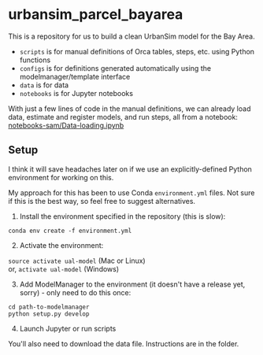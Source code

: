 # urbansim_parcel_bayarea

This is a repository for us to build a clean UrbanSim model for the Bay Area.

- `scripts` is for manual definitions of Orca tables, steps, etc. using Python functions
- `configs` is for definitions generated automatically using the modelmanager/template interface
- `data` is for data
- `notebooks` is for Jupyter notebooks

With just a few lines of code in the manual definitions, we can already load data, estimate and register models, and run steps, all from a notebook: [notebooks-sam/Data-loading.ipynb](https://github.com/ual/urbansim_parcel_bayarea/blob/master/Data-loading.ipynb)


## Setup

I think it will save headaches later on if we use an explicitly-defined Python environment for working on this.

My approach for this has been to use Conda `environment.yml` files. Not sure if this is the best way, so feel free to suggest alternatives.

1. Install the environment specified in the repository (this is slow):

`conda env create -f environment.yml`

2. Activate the environment:

`source activate ual-model` (Mac or Linux)  
or, `activate ual-model` (Windows)

3. Add ModelManager to the environment (it doesn't have a release yet, sorry) - only need to do this once:

`cd path-to-modelmanager`  
`python setup.py develop`

4. Launch Jupyter or run scripts

You'll also need to download the data file. Instructions are in the folder.
